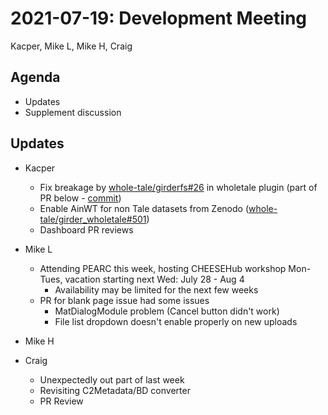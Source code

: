 2021-07-19: Development Meeting
===============================

Kacper, Mike L, Mike H, Craig

Agenda
------

* Updates
* Supplement discussion

Updates
-------

* Kacper
    * Fix breakage by [whole-tale/girderfs#26](https://github.com/whole-tale/girderfs/pull/26) in wholetale plugin (part of PR below - [commit](https://github.com/whole-tale/girder_wholetale/pull/501/commits/6f3a8566129c6cc640fb2fff97900bc80c6aee5c))
    * Enable AinWT for non Tale datasets from Zenodo ([whole-tale/girder_wholetale#501](https://github.com/whole-tale/girder_wholetale/pull/501))
    * Dashboard PR reviews

* Mike L
    * Attending PEARC this week, hosting CHEESEHub workshop Mon-Tues, vacation starting next Wed: July 28 - Aug 4
        * Availability may be limited for the next few weeks
    * PR for blank page issue had some issues
        * MatDialogModule problem (Cancel button didn't work)
        * File list dropdown doesn't enable properly on new uploads

* Mike H

* Craig
    * Unexpectedly out part of last week
    * Revisiting C2Metadata/BD converter
    * PR Review
